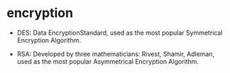 # encryption 
 
- DES: Data EncryptionStandard, used as the most popular Symmetrical Encryption Algorithm.

- RSA: Developed by three mathematicians: Rivest, Shamir, Adleman, used as the most popular Asymmetrical Encryption Algorithm.